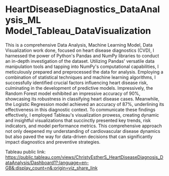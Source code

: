 # HeartDiseaseDiagnostics_DataAnalysis_ML Model_Tableau_DataVisualization
This is a comprehensive Data Analysis, Machine Learning Model, Data Visualization work done, focused on heart disease diagnostics (CVD), I harnessed the power of Python's Pandas and NumPy libraries to conduct an in-depth investigation of the dataset. Utilizing Pandas' versatile data manipulation tools and tapping into NumPy's computational capabilities, I meticulously prepared and preprocessed the data for analysis. Employing a combination of statistical techniques and machine learning algorithms, I successfully identified crucial factors influencing heart disease risk, culminating in the development of predictive models. Impressively, the Random Forest model exhibited an impressive accuracy of 90%, showcasing its robustness in classifying heart disease cases. Meanwhile, the Logistic Regression model achieved an accuracy of 87%, underlining its effectiveness in this diagnostic context. To communicate these findings effectively, I employed Tableau's visualization prowess, creating dynamic and insightful visualizations that succinctly presented key trends, risk indicators, and model performance metrics. This comprehensive approach not only deepened my understanding of cardiovascular disease dynamics but also paved the way for data-driven decisions that can significantly impact diagnostics and preventive strategies.

Tableau public link:
https://public.tableau.com/views/ChristyEstherS_HeartDiseaseDiagnosis_DataAnalysis/Dashboard1?:language=en-GB&:display_count=n&:origin=viz_share_link

